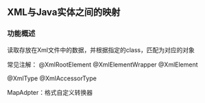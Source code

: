 ## XML与Java实体之间的映射

### 功能概述
读取存放在Xml文件中的数据，并根据指定的class，匹配为对应的对象

常见注解：
@XmlRootElement
@XmlElementWrapper
@XmlElement

@XmlType
@XmlAccessorType


MapAdpter：格式自定义转换器